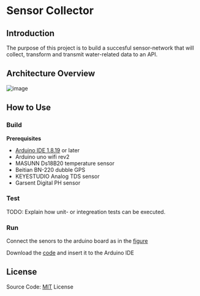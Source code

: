 # Sensor Collector

## Introduction
The purpose of this project is to build a succesful sensor-network that will collect, transform and transmit water-related data to an API. 

## Architecture Overview
![image](https://github.com/Hemofrags/pictures/blob/main/7c7e425912a04b4514be9cc7e669b9bd.png)

## How to Use

### Build

**Prerequisites**
* [Arduino IDE 1.8.19](https://www.arduino.cc/en/software) or later
* Arduino uno wifi rev2
* MASUNN Ds18B20 temperature sensor
* Beitian BN-220 dubble GPS
* KEYESTUDIO Analog TDS sensor
* Garsent Digital PH sensor

### Test

TODO: Explain how unit- or integreation tests can be executed.

### Run

Connect the senors to the arduino board as in the [figure](https://github.com/sensor-network/sensor-collector/blob/main/Diagrams/sensor_circuit.png)

Download the [code](https://github.com/sensor-network/sensor-collector/blob/main/sensor_code/Sensor_reader.ino) and insert it to the Arduino IDE

## License
Source Code: [MIT](https://github.com/sensor-network/sensor-collector/blob/main/license.txt) License
